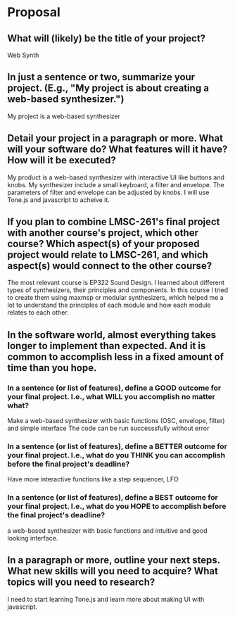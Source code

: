 # Proposal

## What will (likely) be the title of your project?

Web Synth

## In just a sentence or two, summarize your project. (E.g., "My project is about creating a web-based synthesizer.")

My project is a web-based synthesizer

## Detail your project in a paragraph or more. What will your software do? What features will it have? How will it be executed?

My product is a web-based synthesizer with interactive UI like buttons and knobs. My synthesizer include a small keyboard, a filter and envelope. The parameters of filter and envelope can be adjusted by knobs. I will use Tone.js and javascript to acheive it.

## If you plan to combine LMSC-261's final project with another course's project, which other course? Which aspect(s) of your proposed project would relate to LMSC-261, and which aspect(s) would connect to the other course?

The most relevant course is EP322 Sound Design. I learned about different types of synthesizers, their principles and components. In this course I tried to create them using maxmsp or modular synthesizers, which helped me a lot to understand the principles of each module and how each module relates to each other.

## In the software world, almost everything takes longer to implement than expected. And it is common to accomplish less in a fixed amount of time than you hope.

### In a sentence (or list of features), define a GOOD outcome for your final project. I.e., what **WILL** you accomplish no matter what?
Make a web-based synthesizer with basic functions (OSC, envelope, filter) and simple interface
The code can be run successsfully without error


### In a sentence (or list of features), define a BETTER outcome for your final project. I.e., what do you **THINK** you can accomplish before the final project's deadline?

Have more interactive functions like a step sequencer, LFO

### In a sentence (or list of features), define a **BEST** outcome for your final project. I.e., what do you HOPE to accomplish before the final project's deadline?

a web-based synthesizer with basic functions and intuitive and good looking interface.

## In a paragraph or more, outline your next steps. What new skills will you need to acquire? What topics will you need to research?

I need to start learning Tone.js and learn more about making UI with javascript.
